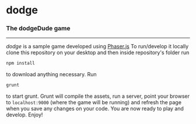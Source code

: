 # dodge
### The dodgeDude game
_______

*dodge* is a sample game developed using [Phaser.js](http://phaser.io/)
To run/develop it locally clone this repository on your desktop and then inside repository's folder run
```bash
npm install
```
to download anything necessary. Run 
```bash
grunt
```
to start grunt.
Grunt will compile the assets, run a server, point your browser to `localhost:9000` (where the game will be running) and refresh the page when you save any changes on your code.
You are now ready to play and develop. Enjoy!
